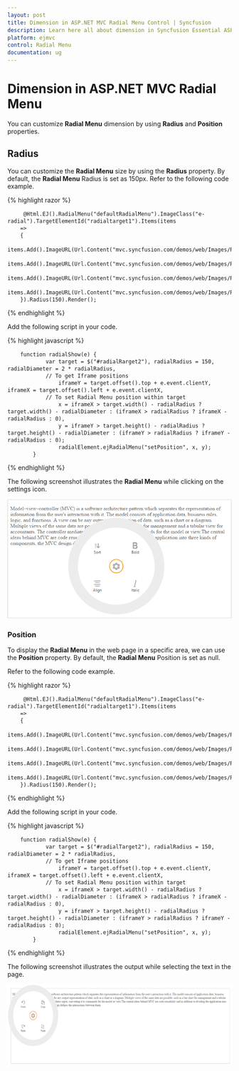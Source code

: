 ```yaml
---
layout: post
title: Dimension in ASP.NET MVC Radial Menu Control | Syncfusion
description: Learn here all about dimension in Syncfusion Essential ASP.NET MVC Radial Menu control, its elements, and more.
platform: ejmvc
control: Radial Menu
documentation: ug
---
```



# Dimension in ASP.NET MVC Radial Menu

You can customize **Radial Menu** dimension by using **Radius** and **Position** properties.

## Radius

You can customize the **Radial Menu** size by using the **Radius** property. By default, the **Radial Menu** Radius is set as 150px. Refer to the following code example.

{% highlight razor %}

         @Html.EJ().RadialMenu("defaultRadialMenu").ImageClass("e-radial").TargetElementId("radialtarget1").Items(items
        =>
        {
            items.Add().ImageURL(Url.Content("mvc.syncfusion.com/demos/web/Images/RadialMenu/font.png")).Text("Bold");
            items.Add().ImageURL(Url.Content("mvc.syncfusion.com/demos/web/Images/RadialMenu/f1.png")).Text("Italic");
            items.Add().ImageURL(Url.Content("mvc.syncfusion.com/demos/web/Images/RadialMenu/align.png")).Text("Align");
            items.Add().ImageURL(Url.Content("mvc.syncfusion.com/demos/web/Images/RadialMenu/sort.png")).Text("Sort");
        }).Radius(150).Render();           
    
{% endhighlight %}

Add the following script in your code.
    
{% highlight javascript %}

        function radialShow(e) {
                var target = $("#radialRarget2"), radialRadius = 150, radialDiameter = 2 * radialRadius,
                // To get Iframe positions
                    iframeY = target.offset().top + e.event.clientY, iframeX = target.offset().left + e.event.clientX,
                // To set Radial Menu position within target
                    x = iframeX > target.width() - radialRadius ? target.width() - radialDiameter : (iframeX > radialRadius ? iframeX - radialRadius : 0),
                    y = iframeY > target.height() - radialRadius ? target.height() - radialDiameter : (iframeY > radialRadius ? iframeY - radialRadius : 0);
                    radialElement.ejRadialMenu("setPosition", x, y);
            }

{% endhighlight %}

The following screenshot illustrates the **Radial Menu** while clicking on the settings icon.

![](dimension-images\dimension_img2.png)

### Position 

To display the **Radial Menu** in the web page in a specific area, we can use the **Position** property. By default, the **Radial Menu** Position is set as null. 

Refer to the following code example.

{% highlight razor %}

         @Html.EJ().RadialMenu("defaultRadialMenu").ImageClass("e-radial").TargetElementId("radialtarget1").Items(items
        =>
        {
            items.Add().ImageURL(Url.Content("mvc.syncfusion.com/demos/web/Images/RadialMenu/copy.png")).Text("Copy");
            items.Add().ImageURL(Url.Content("mvc.syncfusion.com/demos/web/Images/RadialMenu/paste.png")).Text("Paste");
            items.Add().ImageURL(Url.Content("mvc.syncfusion.com/demos/web/Images/RadialMenu/redo.png")).Text("Redo");
            items.Add().ImageURL(Url.Content("mvc.syncfusion.com/demos/web/Images/RadialMenu/undo.png")).Text("Undo");
        }).Radius(150).Render();           
    
{% endhighlight %}


Add the following script in your code.
    
{% highlight javascript %}

        function radialShow(e) {
                var target = $("#radialTarget2"), radialRadius = 150, radialDiameter = 2 * radialRadius,
                // To get Iframe positions
                    iframeY = target.offset().top + e.event.clientY, iframeX = target.offset().left + e.event.clientX,
                // To set Radial Menu position within target
                    x = iframeX > target.width() - radialRadius ? target.width() - radialDiameter : (iframeX > radialRadius ? iframeX - radialRadius : 0),
                    y = iframeY > target.height() - radialRadius ? target.height() - radialDiameter : (iframeY > radialRadius ? iframeY - radialRadius : 0);
                    radialElement.ejRadialMenu("setPosition", x, y);
            }

{% endhighlight %}



The following screenshot illustrates the output while selecting the text in the page.

![](dimension-images\dimension_img4.png)


